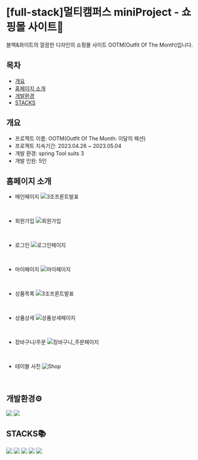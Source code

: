 <div align="left">

# [full-stack]멀티캠퍼스 miniProject - 쇼핑몰 사이트:shirt:

블랙&화이트의 깔끔한 디자인의 쇼핑몰 사이트 OOTM(Outfit Of The Month)입니다.

## 목차
- [개요](#개요)
- [홈페이지 소개](#홈페이지-소개)
- [개발환경](#개발환경)
- [STACKS](#stacks)

## 개요

- 프로젝트 이름: OOTM(Outfit Of The Month: 이달의 패션)
- 프로젝트 지속기간: 2023.04.26 ~ 2023.05.04
- 개발 환경: spring Tool suits 3
- 개발 인원: 5인

## 홈페이지 소개
- 메인페이지
![3조프론트발표](https://github.com/SeosoyoungE/miniProject/assets/127925743/d07eedb4-4abb-4338-b8b2-830bd7c53cae)
<br/>

- 회원가입
![회원가입](https://github.com/SeosoyoungE/miniProject/assets/127925743/38ba147f-91b0-466e-a0ef-1b2a0fec37bb)
<br/>

- 로그인
![로그인페이지](https://github.com/SeosoyoungE/miniProject/assets/127925743/d642837e-697a-46c0-9019-bfdfcd44d3c1)
<br/>

- 마이페이지
![마이페이지](https://github.com/SeosoyoungE/miniProject/assets/127925743/e7f099f5-a1c1-4baa-aea7-3bcc920c7957)
<br/>

- 상품목록
![3조프론트발표](https://github.com/SeosoyoungE/miniProject/assets/127925743/d0ce6353-0014-4cba-9589-6eaffa3c5347)
<br/>

- 상품상세
![상품상세페이지](https://github.com/SeosoyoungE/miniProject/assets/127925743/bf4730b6-7c3f-4693-87be-5629453af9eb)
<br/>

- 장바구니/주문
![장바구니_주문페이지](https://github.com/SeosoyoungE/miniProject/assets/127925743/d9de3fd4-7604-43d6-ab7c-6f9f5f1baba2)
<br/>

- 테이블 사진
![Shop](https://github.com/SeosoyoungE/miniProject/assets/127925743/1958a304-131a-40b2-a759-974ed146b5a0)
<br/>

## 개발환경⚙
<img src="https://img.shields.io/badge/Spring-6DB33F?style=for-the-badge&logo=spring&logoColor=white"> <img src="https://img.shields.io/badge/java 11-E34F26?style=for-the-badge&logo=java&logoColor=white">

## STACKS📚
<img src="https://img.shields.io/badge/html5-E34F26?style=for-the-badge&logo=html5&logoColor=white"> <img src="https://img.shields.io/badge/css-1572B6?style=for-the-badge&logo=css3&logoColor=white"> <img src="https://img.shields.io/badge/javascript-F7DF1E?style=for-the-badge&logo=javascript&logoColor=black"> <img src="https://img.shields.io/badge/mysql-4479A1?style=for-the-badge&logo=mysql&logoColor=white"> <img src="https://img.shields.io/badge/jsp-007396?style=for-the-badge&logo=java&logoColor=white">

</div>


